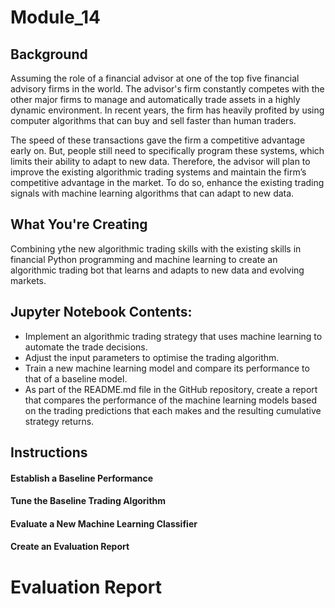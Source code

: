 # Module_14

## Background

Assuming the role of a financial advisor at one of the top five financial advisory firms in the world. The advisor's firm constantly competes with the other major firms to manage and automatically trade assets in a highly dynamic environment. In recent years, the firm has heavily profited by using computer algorithms that can buy and sell faster than human traders.

The speed of these transactions gave the firm a competitive advantage early on. But, people still need to specifically program these systems, which limits their ability to adapt to new data. Therefore, the advisor will plan to improve the existing algorithmic trading systems and maintain the firm’s competitive advantage in the market. To do so, enhance the existing trading signals with machine learning algorithms that can adapt to new data.

## What You're Creating

Combining ythe new algorithmic trading skills with the existing skills in financial Python programming and machine learning to create an algorithmic trading bot that learns and adapts to new data and evolving markets.

## Jupyter Notebook Contents:

- Implement an algorithmic trading strategy that uses machine learning to automate the trade decisions.
- Adjust the input parameters to optimise the trading algorithm.
- Train a new machine learning model and compare its performance to that of a baseline model.
- As part of the README.md file in the GitHub repository, create a report that compares the performance of the machine learning models based on the trading predictions that each makes and the resulting cumulative strategy returns.

## Instructions

#### Establish a Baseline Performance
#### Tune the Baseline Trading Algorithm
#### Evaluate a New Machine Learning Classifier
#### Create an Evaluation Report

# Evaluation Report
